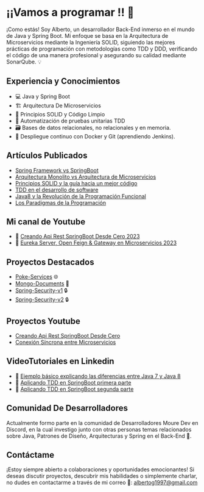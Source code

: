 # ¡¡Vamos a programar !! 👋


¡Como estás! Soy Alberto, un desarrollador Back-End inmerso en el mundo de Java y Spring Boot. 
Mi enfoque se basa en la Arquitectura de Microservicios mediante la Ingeniería SOLID, siguiendo las mejores prácticas de programación con metodologías como TDD y DDD, verificando el código de una manera profesional y asegurando su calidad mediante SonarQube. 💡

## Experiencia y Conocimientos
- 💻 Java y Spring Boot
- 🏗️ Arquitectura De Microservicios
- 🧰 Principios SOLID y Código Limpio
- 🧪 Automatización de pruebas unitarias TDD
- 🗃️ Bases de datos relacionales, no relacionales y en memoria.
- 🚀 Despliegue continuo con Docker y Git (aprendiendo Jenkins). 

## Artículos Publicados

- [Spring Framework vs SpringBoot](https://www.linkedin.com/feed/update/urn:li:activity:7114895735367561216/) 
- [Arquitectura Monolito vs Arquitectura de Microservicios](https://www.linkedin.com/feed/update/urn:li:activity:7115246797811265539/) 
- [Principios SOLID y la guía hacia un mejor código](https://www.linkedin.com/feed/update/urn:li:activity:7117432360333135874/) 
- [TDD en el desarrollo de software](https://www.linkedin.com/feed/update/urn:li:activity:7118525402741907456/?originTrackingId=0ZLGDW2EQWatwySc%2BRU3kA%3D%3D) 
- [Java8 y la Revolución de la Programación Funcional](https://www.linkedin.com/feed/update/urn:li:activity:7119974627090513921/)
- [Los Paradigmas de la Programación](https://www.linkedin.com/feed/update/urn:li:activity:7122871519373877248/)

## Mi canal de Youtube

- 🎥 [Creando Api Rest SpringBoot Desde Cero 2023](https://www.youtube.com/watch?v=ZAihuCFp5-A)
- 🎥 [Eureka Server, Open Feign & Gateway en Microservicios 2023](https://www.youtube.com/watch?v=M6hvD7u7-7c)

## Proyectos Destacados

- [Poke-Services](https://github.com/albertoGomezB/SeguridadEmpleados-V1](https://github.com/albertoGomezB/Microservicios-Pokemon)) 🌐
- [Mongo-Documents](https://github.com/albertoGomezB/SeguridadEmpleados-V1](https://github.com/albertoGomezB/Microservicios-Documentos)) 📁
- [Spring-Security-v1](https://github.com/albertoGomezB/Spring-Security-v1) 🔒
- [Spring-Security-v2](https://github.com/albertoGomezB/Spring-Security-v2) 🔒

## Proyectos Youtube

- [Creando Api Rest SpringBoot Desde Cero](https://github.com/albertoGomezB/SpringBoot-Rest-Api)
- [Conexión Síncrona entre Microservicios](https://github.com/albertoGomezB/Eureka-Server-Feign-Gateway)


## VideoTutoriales en Linkedin

- 🎥 [Ejemplo básico explicando las diferencias entre Java 7 y Java 8](https://www.linkedin.com/feed/update/urn:li:activity:7120700528115740674/)
- 🎥 [Aplicando TDD en SpringBoot primera parte](https://www.linkedin.com/feed/update/urn:li:activity:7118525402741907456/?originTrackingId=uLCs2RtyTO6ym1MjSSkNyg%3D%3D)
- 🎥 [Aplicando TDD en SpringBoot segunda parte](https://www.linkedin.com/feed/update/urn:li:activity:7122512524683419648/)

## Comunidad De Desarrolladores
Actualmente formo parte en la comunidad de Desarrolladores Moure Dev en Discord, en la cual investigo junto con otras personas temas relacionados sobre Java, Patrones de Diseño, Arquitecturas y Spring en el Back-End 💬. 

## Contáctame
¡Estoy siempre abierto a colaboraciones y oportunidades emocionantes! Si deseas discutir proyectos, descubrir mis habilidades o simplemente charlar, no dudes en contactarme a través de mi correo 📧: albertog1997@gmail.com 
